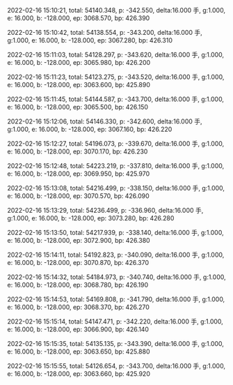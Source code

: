 2022-02-16 15:10:21, total: 54140.348, p: -342.550, delta:16.000 手, g:1.000, e: 16.000, b: -128.000, ep: 3068.570, bp: 426.390

2022-02-16 15:10:42, total: 54138.554, p: -343.200, delta:16.000 手, g:1.000, e: 16.000, b: -128.000, ep: 3067.280, bp: 426.310

2022-02-16 15:11:03, total: 54128.297, p: -343.620, delta:16.000 手, g:1.000, e: 16.000, b: -128.000, ep: 3065.980, bp: 426.200

2022-02-16 15:11:23, total: 54123.275, p: -343.520, delta:16.000 手, g:1.000, e: 16.000, b: -128.000, ep: 3063.600, bp: 425.890

2022-02-16 15:11:45, total: 54144.587, p: -343.700, delta:16.000 手, g:1.000, e: 16.000, b: -128.000, ep: 3065.500, bp: 426.150

2022-02-16 15:12:06, total: 54146.330, p: -342.600, delta:16.000 手, g:1.000, e: 16.000, b: -128.000, ep: 3067.160, bp: 426.220

2022-02-16 15:12:27, total: 54196.073, p: -339.670, delta:16.000 手, g:1.000, e: 16.000, b: -128.000, ep: 3070.170, bp: 426.230

2022-02-16 15:12:48, total: 54223.219, p: -337.810, delta:16.000 手, g:1.000, e: 16.000, b: -128.000, ep: 3069.950, bp: 425.970

2022-02-16 15:13:08, total: 54216.499, p: -338.150, delta:16.000 手, g:1.000, e: 16.000, b: -128.000, ep: 3070.570, bp: 426.090

2022-02-16 15:13:29, total: 54236.499, p: -336.960, delta:16.000 手, g:1.000, e: 16.000, b: -128.000, ep: 3073.280, bp: 426.280

2022-02-16 15:13:50, total: 54217.939, p: -338.140, delta:16.000 手, g:1.000, e: 16.000, b: -128.000, ep: 3072.900, bp: 426.380

2022-02-16 15:14:11, total: 54192.823, p: -340.090, delta:16.000 手, g:1.000, e: 16.000, b: -128.000, ep: 3070.870, bp: 426.370

2022-02-16 15:14:32, total: 54184.973, p: -340.740, delta:16.000 手, g:1.000, e: 16.000, b: -128.000, ep: 3068.780, bp: 426.190

2022-02-16 15:14:53, total: 54169.808, p: -341.790, delta:16.000 手, g:1.000, e: 16.000, b: -128.000, ep: 3068.370, bp: 426.270

2022-02-16 15:15:14, total: 54147.471, p: -342.220, delta:16.000 手, g:1.000, e: 16.000, b: -128.000, ep: 3066.900, bp: 426.140

2022-02-16 15:15:35, total: 54135.135, p: -343.390, delta:16.000 手, g:1.000, e: 16.000, b: -128.000, ep: 3063.650, bp: 425.880

2022-02-16 15:15:55, total: 54126.654, p: -343.700, delta:16.000 手, g:1.000, e: 16.000, b: -128.000, ep: 3063.660, bp: 425.920